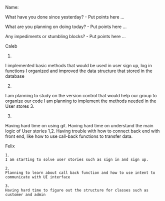 Name:

What have you done since yesterday? - Put points here ...

What are you planning on doing today? - Put points here ...

Any impediments or stumbling blocks? - Put points here ...


Caleb

1.

I implemented basic methods that would be used in user sign up, log in functions
I organized and improved the data structure that stored in the database

2.

I am planning to study on the version control that would help our group to organize our code
I am planning to implement the methods needed in the User stores 3.

3.

Having hard time on using git.
Having hard time on understand the main logic of User stories 1,2.
Having trouble with how to connect back end with front end, like how to use call-back functions to transfer data.

Felix

  	1.
 	I am starting to solve user stories such as sign in and sign up.
  
 	2.
 	Planning to learn about call back function and how to use intent to communicate with UI interface
 	 
 	3.
	Having hard time to figure out the structure for classes such as customer and admin 
  

